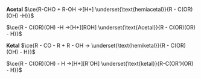 **Acetal**
$\ce{R-CHO + R-OH ->[H+] \underset{\text{hemiacetal}}{R - C(OR)(OH) -H}}$

$\ce{R - C(OR)(OH) -H ->[H+][ROH] \underset{\text{Acetal}}{R - C(OR)(OR) - H}}$


**Ketal**
$\ce{R - CO - R + R - OH -> \underset{\text{hemiketal}}{R - C(OR)(OH) - H}}$

$\ce{R - C(OR)(OH) - H ->[H+][R'OH] \underset{\text{ketal}}{R-C(OR')(OR) - H}}$






																								
